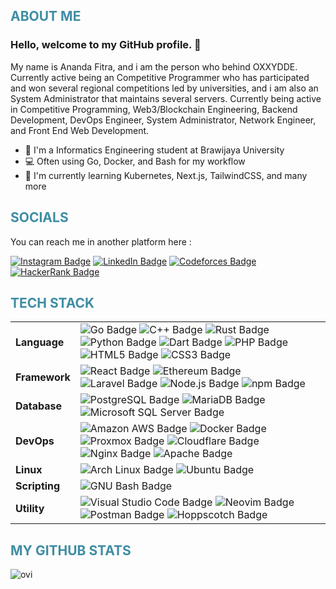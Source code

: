 <!-- ABOUT ME SECTION -->

**<h2 style="color:#3e8da3">ABOUT ME</h2>**
### **Hello, welcome to my GitHub profile. 👋**
My name is Ananda Fitra, and i am the person who behind OXXYDDE. Currently active being an Competitive Programmer who has participated and won several regional competitions led by universities, and i am also an System Administrator that maintains several servers. Currently being active in Competitive Programming, Web3/Blockchain Engineering, Backend Development, DevOps Engineer, System Administrator, Network Engineer, and Front End Web Development.
- 🔭 I'm a Informatics Engineering student at Brawijaya University
- 💻 Often using Go, Docker, and Bash for my workflow
- 🌱 I'm currently learning Kubernetes, Next.js, TailwindCSS, and many more

<!-- SOCIAL SECTIONS -->
**<h2 style="color:#3e8da3">SOCIALS</h2>**
You can reach me in another platform here :

<a href="https://instagram.com/anandadfoxx">![Instagram Badge](https://img.shields.io/badge/Instagram-E4405F?logo=instagram&logoColor=fff&style=for-the-badge)</a>
<a href="https://www.linkedin.com/in/anandadfoxx/">![LinkedIn Badge](https://img.shields.io/badge/LinkedIn-0A66C2?logo=linkedin&logoColor=fff&style=for-the-badge)</a>
<a href="https://codeforces.com/profile/oxxfoxx">![Codeforces Badge](https://img.shields.io/badge/Codeforces-1F8ACB?logo=codeforces&logoColor=fff&style=for-the-badge)</a>
<a href="https://www.hackerrank.com/anandadfoxx">![HackerRank Badge](https://img.shields.io/badge/HackerRank-00EA64?logo=hackerrank&logoColor=000&style=for-the-badge)</a>

<!-- TECH STACK SECTIONS -->
**<h2 style="color:#3e8da3">TECH STACK</h2>**

<table>
  <tr>
    <td><b>Language</b></td>
    <td>
      <img src="https://img.shields.io/badge/Go-00ADD8?logo=go&logoColor=fff&style=for-the-badge" alt="Go Badge"></img>
      <img src="https://img.shields.io/badge/C%2B%2B-00599C?logo=cplusplus&logoColor=fff&style=for-the-badge" alt="C++ Badge"></img>
      <img src="https://img.shields.io/badge/Rust-000?logo=rust&logoColor=fff&style=for-the-badge" alt="Rust Badge"></img>
      <img src="https://img.shields.io/badge/Python-3776AB?logo=python&logoColor=fff&style=for-the-badge" alt="Python Badge"></img>
      <img src="https://img.shields.io/badge/Dart-0175C2?logo=dart&logoColor=fff&style=for-the-badge" alt="Dart Badge"></img>
      <img src="https://img.shields.io/badge/PHP-777BB4?logo=php&logoColor=fff&style=for-the-badge" alt="PHP Badge"></img>
      <img src="https://img.shields.io/badge/HTML5-E34F26?logo=html5&logoColor=fff&style=for-the-badge" alt="HTML5 Badge"></img>
      <img src="https://img.shields.io/badge/CSS3-1572B6?logo=css3&logoColor=fff&style=for-the-badge" alt="CSS3 Badge"></img>
    </td>
  </tr>
  <tr>
    <td><b>Framework</b></td>
    <td>
      <img src="https://img.shields.io/badge/React-61DAFB?logo=react&logoColor=000&style=for-the-badge" alt="React Badge"></img>
      <img src="https://img.shields.io/badge/Ethereum-3C3C3D?logo=ethereum&logoColor=fff&style=for-the-badge" alt="Ethereum Badge"></img>
      <img src="https://img.shields.io/badge/Laravel-FF2D20?logo=laravel&logoColor=fff&style=for-the-badge" alt="Laravel Badge"></img>
      <img src="https://img.shields.io/badge/Node.js-393?logo=nodedotjs&logoColor=fff&style=for-the-badge" alt="Node.js Badge"></img>
      <img src="https://img.shields.io/badge/npm-CB3837?logo=npm&logoColor=fff&style=for-the-badge" alt="npm Badge"></img>
    </td>
  </tr>
  <tr>
    <td><b>Database</b></td>
    <td>
      <img src="https://img.shields.io/badge/PostgreSQL-4169E1?logo=postgresql&logoColor=fff&style=for-the-badge" alt="PostgreSQL Badge"></img>
      <img src="https://img.shields.io/badge/MariaDB-003545?logo=mariadb&logoColor=fff&style=for-the-badge" alt="MariaDB Badge"></img>
      <img src="https://img.shields.io/badge/Microsoft%20SQL%20Server-CC2927?logo=microsoftsqlserver&logoColor=fff&style=for-the-badge" alt="Microsoft SQL Server Badge"></img>
    </td>
  </tr>
  <tr>
    <td><b>DevOps</b></td>
    <td>
      <img src="https://img.shields.io/badge/Amazon%20AWS-232F3E?logo=amazonaws&logoColor=fff&style=for-the-badge" alt="Amazon AWS Badge"></img>
      <img src="https://img.shields.io/badge/Docker-2496ED?logo=docker&logoColor=fff&style=for-the-badge" alt="Docker Badge"></img>
      <img src="https://img.shields.io/badge/Proxmox-E57000?logo=proxmox&logoColor=fff&style=for-the-badge" alt="Proxmox Badge"></img>
      <img src="https://img.shields.io/badge/Cloudflare-F38020?logo=cloudflare&logoColor=fff&style=for-the-badge" alt="Cloudflare Badge"></img>
      <img src="https://img.shields.io/badge/NGINX-009639?logo=nginx&logoColor=fff&style=for-the-badge" alt="Nginx Badge"></img>
      <img src="https://img.shields.io/badge/Apache-D22128?logo=apache&logoColor=fff&style=for-the-badge" alt="Apache Badge"></img>
    </td>
  </tr>
  <tr>
    <td><b>Linux</b></td>
    <td>
      <img src="https://img.shields.io/badge/Arch%20Linux-1793D1?logo=archlinux&logoColor=fff&style=for-the-badge" alt="Arch Linux Badge"></img>
      <img src="https://img.shields.io/badge/Ubuntu-E95420?logo=ubuntu&logoColor=fff&style=for-the-badge" alt="Ubuntu Badge"></img>
    </td>
  </tr>
  <tr>
    <td><b>Scripting</b></td>
    <td>
      <img src="https://img.shields.io/badge/GNU%20Bash-4EAA25?logo=gnubash&logoColor=fff&style=for-the-badge" alt="GNU Bash Badge"></img>
    </td>
  </tr>
  <tr>
    <td><b>Utility</b></td>
    <td>
      <img src="https://img.shields.io/badge/Visual%20Studio%20Code-007ACC?logo=visualstudiocode&logoColor=fff&style=for-the-badge" alt="Visual Studio Code Badge"></img>
      <img src="https://img.shields.io/badge/Neovim-57A143?logo=neovim&logoColor=fff&style=for-the-badge" alt="Neovim Badge"></img>
      <img src="https://img.shields.io/badge/Postman-FF6C37?logo=postman&logoColor=fff&style=for-the-badge" alt="Postman Badge"></img>
      <img src="https://img.shields.io/badge/Hoppscotch-10B981?logo=hoppscotch&logoColor=fff&style=for-the-badge" alt="Hoppscotch Badge"></img>
    </td>
  </tr>
</table>

<!-- GITHUB STATS SECTION -->

**<h2 style="color:#3e8da3">MY GITHUB STATS</h2>**
<img src="https://github-readme-stats.vercel.app/api/top-langs?username=oxxydde&show_icons=true&locale=en&layout=compact&theme=tokyonight" alt="ovi" />
